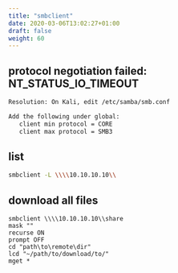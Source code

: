 ```yaml
---
title: "smbclient"
date: 2020-03-06T13:02:27+01:00
draft: false
weight: 60
---
```



## protocol negotiation failed: NT_STATUS_IO_TIMEOUT

```bash
Resolution: On Kali, edit /etc/samba/smb.conf

Add the following under global:
   client min protocol = CORE
   client max protocol = SMB3
```

## list

```bash
smbclient -L \\\\10.10.10.10\\
```

## download all files

```
smbclient \\\\10.10.10.10\\share
mask ""
recurse ON
prompt OFF
cd "path\to\remote\dir"
lcd "~/path/to/download/to/"
mget *
``` 